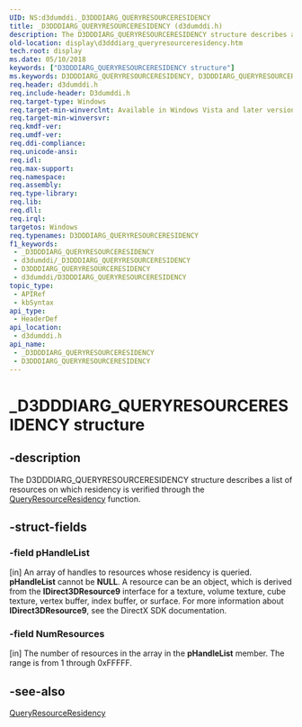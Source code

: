 ```yaml
---
UID: NS:d3dumddi._D3DDDIARG_QUERYRESOURCERESIDENCY
title: _D3DDDIARG_QUERYRESOURCERESIDENCY (d3dumddi.h)
description: The D3DDDIARG_QUERYRESOURCERESIDENCY structure describes a list of resources on which residency is verified through the QueryResourceResidency function.
old-location: display\d3dddiarg_queryresourceresidency.htm
tech.root: display
ms.date: 05/10/2018
keywords: ["D3DDDIARG_QUERYRESOURCERESIDENCY structure"]
ms.keywords: D3DDDIARG_QUERYRESOURCERESIDENCY, D3DDDIARG_QUERYRESOURCERESIDENCY structure [Display Devices], UMDisplayDriver_param_Structs_46a460d2-e511-43fd-9906-b9a47762f9a7.xml, _D3DDDIARG_QUERYRESOURCERESIDENCY, d3dumddi/D3DDDIARG_QUERYRESOURCERESIDENCY, display.d3dddiarg_queryresourceresidency
req.header: d3dumddi.h
req.include-header: D3dumddi.h
req.target-type: Windows
req.target-min-winverclnt: Available in Windows Vista and later versions of the Windows operating systems.
req.target-min-winversvr: 
req.kmdf-ver: 
req.umdf-ver: 
req.ddi-compliance: 
req.unicode-ansi: 
req.idl: 
req.max-support: 
req.namespace: 
req.assembly: 
req.type-library: 
req.lib: 
req.dll: 
req.irql: 
targetos: Windows
req.typenames: D3DDDIARG_QUERYRESOURCERESIDENCY
f1_keywords:
 - _D3DDDIARG_QUERYRESOURCERESIDENCY
 - d3dumddi/_D3DDDIARG_QUERYRESOURCERESIDENCY
 - D3DDDIARG_QUERYRESOURCERESIDENCY
 - d3dumddi/D3DDDIARG_QUERYRESOURCERESIDENCY
topic_type:
 - APIRef
 - kbSyntax
api_type:
 - HeaderDef
api_location:
 - d3dumddi.h
api_name:
 - _D3DDDIARG_QUERYRESOURCERESIDENCY
 - D3DDDIARG_QUERYRESOURCERESIDENCY
---
```


# _D3DDDIARG_QUERYRESOURCERESIDENCY structure


## -description

The D3DDDIARG_QUERYRESOURCERESIDENCY structure describes a list of resources on which residency is verified through the <a href="/windows-hardware/drivers/ddi/d3dumddi/nc-d3dumddi-pfnd3dddi_queryresourceresidency">QueryResourceResidency</a> function.

## -struct-fields

### -field pHandleList

[in] An array of handles to resources whose residency is queried. <b>pHandleList</b> cannot be <b>NULL</b>. A resource can be an object, which is derived from the <b>IDirect3DResource9</b> interface for a texture, volume texture, cube texture, vertex buffer, index buffer, or surface. For more information about <b>IDirect3DResource9</b>, see the DirectX SDK documentation.

### -field NumResources

[in] The number of resources in the array in the <b>pHandleList</b> member. The range is from 1 through 0xFFFFF.

## -see-also

<a href="/windows-hardware/drivers/ddi/d3dumddi/nc-d3dumddi-pfnd3dddi_queryresourceresidency">QueryResourceResidency</a>

